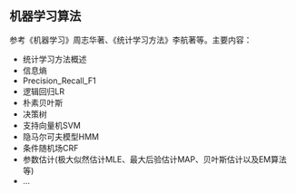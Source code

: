 ## 机器学习算法

参考《机器学习》周志华著、《统计学习方法》李航著等。主要内容：
- 统计学习方法概述
- 信息熵
- Precision_Recall_F1
- 逻辑回归LR
- 朴素贝叶斯
- 决策树
- 支持向量机SVM
- 隐马尔可夫模型HMM
- 条件随机场CRF
- 参数估计(极大似然估计MLE、最大后验估计MAP、贝叶斯估计以及EM算法等)
- ...
